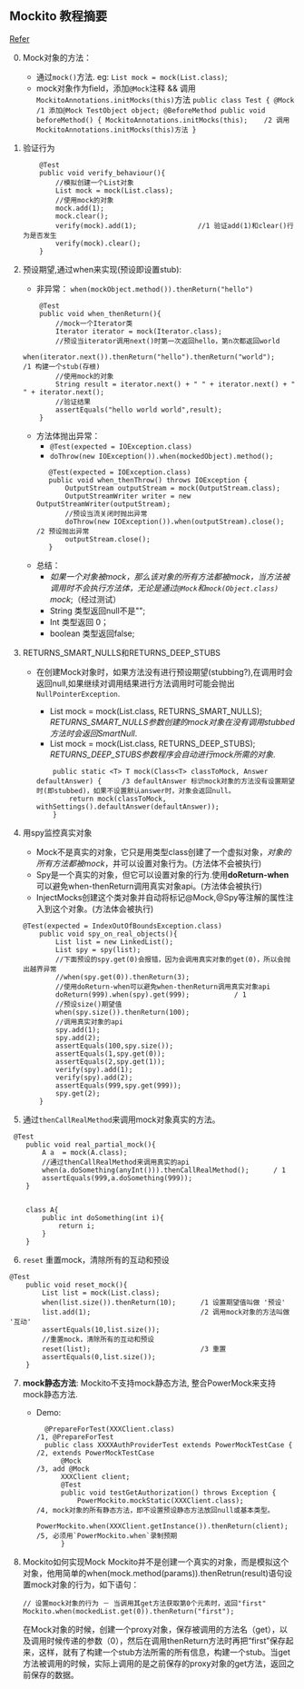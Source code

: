 ## Mockito 教程摘要
[Refer](https://www.cnblogs.com/Ming8006/p/6297333.html)

0. Mock对象的方法：
    + 通过`mock()`方法. eg: `List mock = mock(List.class)`;
    + mock对象作为field，添加`@Mock`注释 && 调用`MockitoAnnotations.initMocks(this)`方法
            ```
                public class Test {
                    @Mock                                      /1 添加@Mock
                    TestObject object;
                    @BeforeMethod
                    public void beforeMethod() {
                        MockitoAnnotations.initMocks(this);    /2 调用MockitoAnnotations.initMocks(this)方法
                    }
            ```
1. 验证行为
	```
	    @Test
	    public void verify_behaviour(){
	        //模拟创建一个List对象
	        List mock = mock(List.class);
	        //使用mock的对象
	        mock.add(1);
	        mock.clear();
	        verify(mock).add(1);               //1 验证add(1)和clear()行为是否发生
	        verify(mock).clear();
	    }
	```

2. 预设期望,通过when来实现(预设即设置stub):
	+ 非异常： `when(mockObject.method()).thenReturn("hello")`
	```
	    @Test
	    public void when_thenReturn(){
	        //mock一个Iterator类
	        Iterator iterator = mock(Iterator.class);
	        //预设当iterator调用next()时第一次返回hello，第n次都返回world
	        when(iterator.next()).thenReturn("hello").thenReturn("world");        /1 构建一个stub(存根)
	        //使用mock的对象
	        String result = iterator.next() + " " + iterator.next() + " " + iterator.next();
	        //验证结果
	        assertEquals("hello world world",result);
	    }
	 ```
	 + 方法体抛出异常：  
	 	- `@Test(expected = IOException.class) `
	 	- `doThrow(new IOException()).when(mockedObject).method(); `
		 ```
		    @Test(expected = IOException.class)
		    public void when_thenThrow() throws IOException {
		        OutputStream outputStream = mock(OutputStream.class);
		        OutputStreamWriter writer = new OutputStreamWriter(outputStream);
		        //预设当流关闭时抛出异常
		        doThrow(new IOException()).when(outputStream).close();              /2 预设抛出异常
		        outputStream.close();
		    }
		```
	  + 总结：
	  	- *如果一个对象被mock，那么该对象的所有方法都被mock，当方法被调用时不会执行方法体，无论是通过`@Mock`和`mock(Object.class)` mock*;（经过测试）
	  	- String 类型返回null不是"";
	  	- Int 类型返回 0；
	  	- boolean 类型返回false;

3. RETURNS_SMART_NULLS和RETURNS_DEEP_STUBS
	+ 在创建Mock对象时，如果方法没有进行预设期望(stubbing?),在调用时会返回null,如果继续对调用结果进行方法调用时可能会抛出`NullPointerException`.
		-  List mock = mock(List.class, RETURNS_SMART_NULLS); *RETURNS_SMART_NULLS参数创建的mock对象在没有调用stubbed方法时会返回SmartNull*.
		-  List mock = mock(List.class, RETURNS_DEEP_STUBS); *RETURNS_DEEP_STUBS参数程序会自动进行mock所需的对象*.
	   
	    ```
	        public static <T> T mock(Class<T> classToMock, Answer defaultAnswer) {     /3 defaultAnswer 标识mock对象的方法没有设置期望时(即stubbed)，如果不设置默认answer时，对象会返回null。
		        return mock(classToMock, withSettings().defaultAnswer(defaultAnswer));
		    }
	    ```

4. 用spy监控真实对象
	+ Mock不是真实的对象，它只是用类型class创建了一个虚拟对象，*对象的所有方法都被mock*，并可以设置对象行为。(方法体不会被执行)
	+ Spy是一个真实的对象，但它可以设置对象的行为.使用**doReturn-when**可以避免when-thenReturn调用真实对象api。(方法体会被执行)
	+ InjectMocks创建这个类对象并自动将标记@Mock,@Spy等注解的属性注入到这个对象。(方法体会被执行)
	```
	@Test(expected = IndexOutOfBoundsException.class)
	    public void spy_on_real_objects(){
	        List list = new LinkedList();
	        List spy = spy(list);
	        //下面预设的spy.get(0)会报错，因为会调用真实对象的get(0)，所以会抛出越界异常
	        //when(spy.get(0)).thenReturn(3);
	        //使用doReturn-when可以避免when-thenReturn调用真实对象api
	        doReturn(999).when(spy).get(999);           / 1
	        //预设size()期望值
	        when(spy.size()).thenReturn(100);
	        //调用真实对象的api
	        spy.add(1);
	        spy.add(2);
	        assertEquals(100,spy.size());
	        assertEquals(1,spy.get(0));
	        assertEquals(2,spy.get(1));
	        verify(spy).add(1);
	        verify(spy).add(2);
	        assertEquals(999,spy.get(999));
	        spy.get(2);
	    }
	 ```

5. 通过`thenCallRealMethod`来调用mock对象真实的方法。
```
 @Test
    public void real_partial_mock(){
        A a  = mock(A.class);
        //通过thenCallRealMethod来调用真实的api
        when(a.doSomething(anyInt())).thenCallRealMethod();      / 1
        assertEquals(999,a.doSomething(999));
    }


    class A{
        public int doSomething(int i){
            return i;
        }
    }
```

6. `reset` 重置mock，清除所有的互动和预设
```
@Test
    public void reset_mock(){
        List list = mock(List.class);          
        when(list.size()).thenReturn(10);      /1 设置期望值叫做 '预设'
        list.add(1);                           /2 调用mock对象的方法叫做 '互动'
        assertEquals(10,list.size());
        //重置mock，清除所有的互动和预设
        reset(list);                           /3 重置
        assertEquals(0,list.size());
    }
```

7. **mock静态方法**: Mockito不支持mock静态方法, 整合PowerMock来支持mock静态方法.
    + Demo:
        ```
          @PrepareForTest(XXXClient.class)                                   /1, @PrepareForTest
          public class XXXXAuthProviderTest extends PowerMockTestCase {      /2, extends PowerMockTestCase
              @Mock                                                          /3, add @Mock
              XXXClient client;
              @Test
              public void testGetAuthorization() throws Exception {
                  PowerMockito.mockStatic(XXXClient.class);                /4, mock对象的所有静态方法，即不设置预设静态方法放回null或基本类型。
                  PowerMockito.when(XXXClient.getInstance()).thenReturn(client); /5, 必须用`PowerMockito.when`录制预期
              }
        ```
      
8. Mockito如何实现Mock
	Mockito并不是创建一个真实的对象，而是模拟这个对象，他用简单的when(mock.method(params)).thenRetrun(result)语句设置mock对象的行为，如下语句：
	```
	// 设置mock对象的行为 － 当调用其get方法获取第0个元素时，返回"first"
	Mockito.when(mockedList.get(0)).thenReturn("first");
	```
	在Mock对象的时候，创建一个proxy对象，保存被调用的方法名（get），以及调用时候传递的参数（0），然后在调用thenReturn方法时再把“first”保存起来，这样，就有了构建一个stub方法所需的所有信息，构建一个stub。当get方法被调用的时候，实际上调用的是之前保存的proxy对象的get方法，返回之前保存的数据。